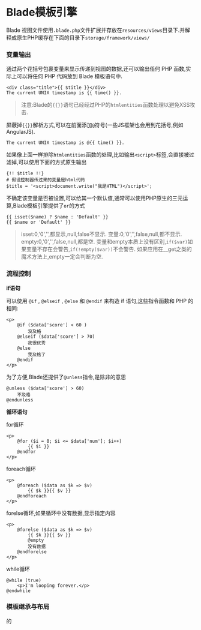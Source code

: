 # Blade模板引擎

Blade 视图文件使用`.blade.php`文件扩展并存放在`resources/views`目录下.并解释成原生PHP缓存在下面的目录下`storage/framework/views/`

### 变量输出

通过两个花括号包裹变量来显示传递到视图的数据,还可以输出任何 PHP 函数,实际上可以将任何 PHP 代码放到 Blade 模板语句中.

```
<div class="title">{{ $title }}</div>
The current UNIX timestamp is {{ time() }}.
```

> 注意:Blade的`{{}}`语句已经经过PHP的`htmlentities`函数处理以避免XSS攻击.

屏蔽掉`{{}}`解析方式,可以在前面添加`@`符号\(一些JS框架也会用到花括号,例如AngularJS\).

```
The current UNIX timestamp is @{{ time() }}.
```

如果像上面一样排除`htmlentities`函数的处理,比如输出`<script>`标签,会直接被过滤掉,可以使用下面的方式原生输出

```
{!! $title !!}
# 假设控制器传过来的变量是html代码
$title = '<script>document.write("我是HTML")</script>';
```

不确定该变量是否被设置,可以给其一个默认值,通常可以使用PHP原生的三元运算,Blade模板引擎提供了`or`的方式

```
{{ isset($name) ? $name : 'Default' }}
{{ $name or 'Default' }}
```

> isset:0,'0','',都显示,null,false不显示.
> 变量:0,'0','',false,null,都不显示.
> empty:0,'0','',false,null,都是空.
> 变量和empty本质上没有区别,`if($var)`如果变量不存在会警告,`if(!empty($var))`不会警告.
> 如果应用在\_\_get之类的魔术方法上,empty一定会判断为空.

### 流程控制

**if语句**

可以使用 `@if` , `@elseif` , `@else` 和 `@endif` 来构造 if 语句,这些指令函数和 PHP 的相同:

```
<p>
    @if ($data['score'] < 60 )
        没及格
    @elseif ($data['score'] > 70)
        我很优秀
    @else
        我及格了
    @endif
</p>
```

为了方便,Blade还提供了`@unless`指令,是除非的意思

```
@unless ($data['score'] > 60)
    不及格
@endunless
```

**循环语句**

for循环

```
<p>
    @for ($i = 0; $i <= $data['num']; $i++)
        {{ $i }}
    @endfor
</p>
```

foreach循环

```
<p>
    @foreach ($data as $k => $v)
        {{ $k }}{{ $v }}
    @endforeach
</p>
```

forelse循环,如果循环中没有数据,显示指定内容

```
<p>
    @forelse ($data as $k => $v)
        {{ $k }}{{ $v }}
        @empty
        没有数据
    @endforelse
</p>
```

while循环

```
@while (true)
    <p>I'm looping forever.</p>
@endwhile
```

### 模板继承与布局

的

